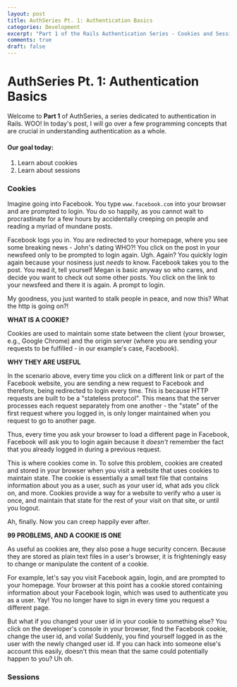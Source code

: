 ```yaml
---
layout: post
title: AuthSeries Pt. 1: Authentication Basics
categories: Development
excerpt: "Part 1 of the Rails Authentication Series - Cookies and Sessions"
comments: true
draft: false
---
```


# AuthSeries Pt. 1: Authentication Basics

Welcome to **Part 1** of AuthSeries, a series dedicated to authentication in Rails. WOO! In today's post, I will go over a few programming concepts that are crucial in understanding authentication as a whole.

#### Our goal today:
1. Learn about cookies
2. Learn about sessions

### Cookies

Imagine going into Facebook. You type `www.facebook.com` into your browser and are prompted to login. You do so happily, as you cannot wait to procrastinate for a few hours by accidentally creeping on people and reading a myriad of mundane posts.

Facebook logs you in. You are redirected to your homepage, where you see some breaking news - John's dating WHO?! You click on the post in your newsfeed only to be prompted to login again. Ugh. Again? You quickly login again because your nosiness just *needs* to know. Facebook takes you to the post. You read it, tell yourself Megan is basic anyway so who cares, and decide you want to check out some other posts. You click on the link to your newsfeed and there it is again. A prompt to login.

My goodness, you just wanted to stalk people in peace, and now this? What the http is going on?!

**WHAT IS A COOKIE?**

Cookies are used to maintain some state between the client (your browser, e.g., Google Chrome) and the origin server (where you are sending your requests to be fulfilled - in our example's case, Facebook). 

**WHY THEY ARE USEFUL**

In the scenario above, every time you click on a different link or part of the Facebook website, you are sending a new request to Facebook and therefore, being redirected to login every time. This is because HTTP requests are built to be a "stateless protocol". This means that the server processes each request separately from one another - the "state" of the first request where you logged in, is only longer maintained when you request to go to another page. 

Thus, every time you ask your browser to load a different page in Facebook, Facebook will ask you to login again because it *doesn't* remember the fact that you already logged in during a previous request.

This is where cookies come in. To solve this problem, cookies are created and stored in your browser when you visit a website that uses cookies to maintain state. The cookie is essentially a small text file that contains information about you as a user, such as your user id, what ads you click on, and more. Cookies provide a way for a website to verify who a user is once, and maintain that state for the rest of your visit on that site, or until you logout. 

Ah, finally. Now you can creep happily ever after.

**99 PROBLEMS, AND A COOKIE IS ONE**

As useful as cookies are, they also pose a huge security concern. Because they are stored as plain text files in a user's browser, it is frighteningly easy to change or manipulate the content of a cookie. 

For example, let's say you visit Facebook again, login, and are prompted to your homepage. Your browser at this point has a cookie stored containing information about your Facebook login, which was used to authenticate you as a user. Yay! You no longer have to sign in every time you request a different page. 

But what if you changed your user id in your cookie to something else? You click on the developer's console in your browser, find the Facebook cookie, change the user id, and voila! Suddenly, you find yourself logged in as the user with the newly changed user id. If you can hack into someone else's account this easily, doesn't this mean that the same could potentially happen to you? Uh oh.

### Sessions

